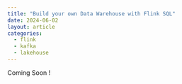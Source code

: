 ```yaml
---
title: "Build your own Data Warehouse with Flink SQL"
date: 2024-06-02
layout: article
categories:
  - flink
  - kafka
  - lakehouse
---
```



Coming Soon !